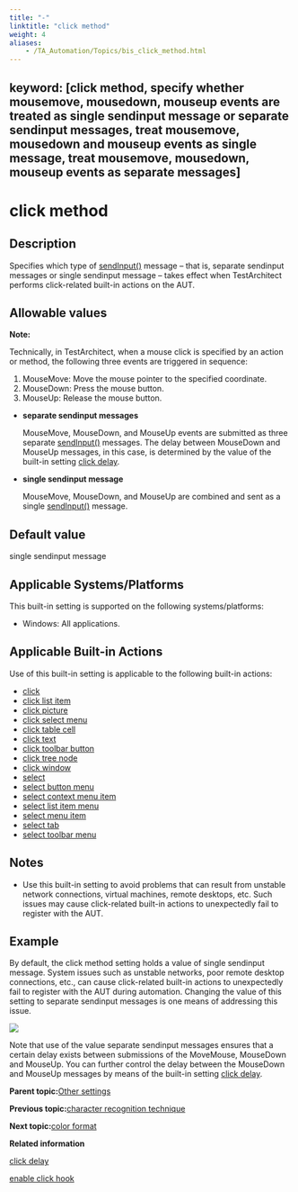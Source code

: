 ```yaml
--- 
title: "-"
linktitle: "click method"
weight: 4
aliases: 
    - /TA_Automation/Topics/bis_click_method.html
---
```

keyword: [click method, specify whether mousemove, mousedown, mouseup events are treated as single sendinput message or separate sendinput messages, treat mousemove, mousedown and mouseup events as single message, treat mousemove, mousedown, mouseup events as separate messages]
---

# click method

## Description

Specifies which type of [sendInput\(\)](https://msdn.microsoft.com/en-us/library/windows/desktop/ms647591(v=vs.85).aspx) message – that is, separate sendinput messages or single sendinput message – takes effect when TestArchitect performs click-related built-in actions on the AUT.

## Allowable values

**Note:**

Technically, in TestArchitect, when a mouse click is specified by an action or method, the following three events are triggered in sequence:

1.  MouseMove: Move the mouse pointer to the specified coordinate.
2.  MouseDown: Press the mouse button.
3.  MouseUp: Release the mouse button.

-   **separate sendinput messages**

    MouseMove, MouseDown, and MouseUp events are submitted as three separate [sendInput\(\)](https://msdn.microsoft.com/en-us/library/windows/desktop/ms647591(v=vs.85).aspx) messages. The delay between MouseDown and MouseUp messages, in this case, is determined by the value of the built-in setting [click delay](bis_click_delay.html).

-   **single sendinput message**

    MouseMove, MouseDown, and MouseUp are combined and sent as a single [sendInput\(\)](https://msdn.microsoft.com/en-us/library/windows/desktop/ms647591(v=vs.85).aspx) message.


## Default value

single sendinput message

## Applicable Systems/Platforms

This built-in setting is supported on the following systems/platforms:

-   Windows: All applications.

## Applicable Built-in Actions

Use of this built-in setting is applicable to the following built-in actions:

-   [click](bia_click.html)
-   [click list item](bia_click_list_item.html)
-   [click picture](bia_click_picture.html)
-   [click select menu](bia_click_select_menu.html)
-   [click table cell](bia_click_table_cell.html)
-   [click text](bia_click_text.html)
-   [click toolbar button](bia_click_toolbar_button.html)
-   [click tree node](bia_click_tree_node.html)
-   [click window](bia_click_window.html)
-   [select](bia_select.html)
-   [select button menu](bia_select_button_menu.html)
-   [select context menu item](bia_select_context_menu_item.html)
-   [select list item menu](bia_select_list_item_menu.html)
-   [select menu item](bia_select_menu_item.html)
-   [select tab](bia_select_tab.html)
-   [select toolbar menu](bia_select_toolbar_menu.html)

## Notes

-   Use this built-in setting to avoid problems that can result from unstable network connections, virtual machines, remote desktops, etc. Such issues may cause click-related built-in actions to unexpectedly fail to register with the AUT.

## Example

By default, the click method setting holds a value of single sendinput message. System issues such as unstable networks, poor remote desktop connections, etc., can cause click-related built-in actions to unexpectedly fail to register with the AUT during automation. Changing the value of this setting to separate sendinput messages is one means of addressing this issue.

![](/images//Images/bis_click_method_pgm.png)

Note that use of the value separate sendinput messages ensures that a certain delay exists between submissions of the MoveMouse, MouseDown and MouseUp. You can further control the delay between the MouseDown and MouseUp messages by means of the built-in setting [click delay](bis_click_delay.html).

**Parent topic:**[Other settings](/TA_Automation/Topics/bis_other.html)

**Previous topic:**[character recognition technique](/TA_Automation/Topics/bis_character_recognition_technique.html)

**Next topic:**[color format](/TA_Automation/Topics/bis_color_format.html)

**Related information**  


[click delay](/TA_Automation/Topics/bis_click_delay.html)

[enable click hook](/TA_Automation/Topics/bis_enable_click_hook.html)

